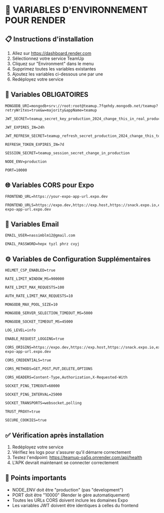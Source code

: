 # 🔧 VARIABLES D'ENVIRONNEMENT POUR RENDER

## 📋 Instructions d'installation

1. Allez sur https://dashboard.render.com
2. Sélectionnez votre service TeamUp
3. Cliquez sur "Environment" dans le menu
4. Supprimez toutes les variables existantes
5. Ajoutez les variables ci-dessous une par une
6. Redéployez votre service

## 🚨 Variables OBLIGATOIRES

```
MONGODB_URI=mongodb+srv://root:root@teamup.7fqehdy.mongodb.net/teamup?retryWrites=true&w=majority&appName=teamup
```

```
JWT_SECRET=teamup_secret_key_production_2024_change_this_in_real_production
```

```
JWT_EXPIRES_IN=24h
```

```
JWT_REFRESH_SECRET=teamup_refresh_secret_production_2024_change_this_too
```

```
REFRESH_TOKEN_EXPIRES_IN=7d
```

```
SESSION_SECRET=teamup_session_secret_change_in_production
```

```
NODE_ENV=production
```

```
PORT=10000
```

## 🌐 Variables CORS pour Expo

```
FRONTEND_URL=https://your-expo-app-url.expo.dev
```

```
FRONTEND_URLS=https://expo.dev,https://exp.host,https://snack.expo.io,exp://localhost:8081,https://your-expo-app-url.expo.dev
```

## 📧 Variables Email

```
EMAIL_USER=nassimblm12@gmail.com
```

```
EMAIL_PASSWORD=hepx tyzl phrz cvyj
```

## ⚙️ Variables de Configuration Supplémentaires

```
HELMET_CSP_ENABLED=true
```

```
RATE_LIMIT_WINDOW_MS=900000
```

```
RATE_LIMIT_MAX_REQUESTS=100
```

```
AUTH_RATE_LIMIT_MAX_REQUESTS=10
```

```
MONGODB_MAX_POOL_SIZE=10
```

```
MONGODB_SERVER_SELECTION_TIMEOUT_MS=5000
```

```
MONGODB_SOCKET_TIMEOUT_MS=45000
```

```
LOG_LEVEL=info
```

```
ENABLE_REQUEST_LOGGING=true
```

```
CORS_ORIGINS=https://expo.dev,https://exp.host,https://snack.expo.io,exp://localhost:8081,https://your-expo-app-url.expo.dev
```

```
CORS_CREDENTIALS=true
```

```
CORS_METHODS=GET,POST,PUT,DELETE,OPTIONS
```

```
CORS_HEADERS=Content-Type,Authorization,X-Requested-With
```

```
SOCKET_PING_TIMEOUT=60000
```

```
SOCKET_PING_INTERVAL=25000
```

```
SOCKET_TRANSPORTS=websocket,polling
```

```
TRUST_PROXY=true
```

```
SECURE_COOKIES=true
```

## ✅ Vérification après installation

1. Redéployez votre service
2. Vérifiez les logs pour s'assurer qu'il démarre correctement
3. Testez l'endpoint: https://teamup-oa5q.onrender.com/api/health
4. L'APK devrait maintenant se connecter correctement

## 🚨 Points importants

- NODE_ENV doit être "production" (pas "development")
- PORT doit être "10000" (Render le gère automatiquement)
- Toutes les URLs CORS doivent inclure les domaines Expo
- Les variables JWT doivent être identiques à celles du frontend
